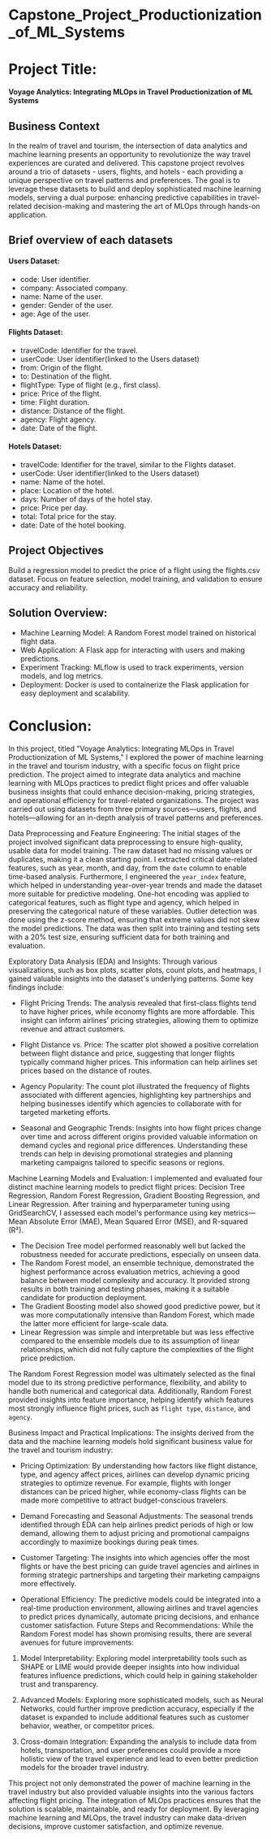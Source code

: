 # Capstone_Project_Productionization_of_ML_Systems


# Project Title:
**Voyage Analytics: Integrating MLOps in Travel
Productionization of ML Systems**

## Business Context

In the realm of travel and tourism, the intersection of data analytics and machine learning presents an opportunity to revolutionize the way travel experiences are curated and delivered. This capstone project revolves around a trio of datasets - users, flights, and hotels - each providing a unique perspective on travel patterns and preferences. The goal is to leverage these datasets to build and deploy sophisticated machine learning models, serving a dual purpose: enhancing predictive capabilities in travel-related decision-making and mastering the art of MLOps through hands-on application.

## Brief overview of each datasets
#### **Users Dataset:**
- code: User identifier.
- company: Associated company.
- name: Name of the user.
- gender: Gender of the user.
- age: Age of the user.

#### **Flights Dataset:**
- travelCode: Identifier for the travel.
- userCode: User identifier(linked to the Users dataset)
- from: Origin of the flight.
- to: Destination of the flight.
- flightType: Type of flight (e.g., first class).
- price: Price of the flight.
- time: Flight duration.
- distance: Distance of the flight.
- agency: Flight agency.
- date: Date of the flight.

#### **Hotels Dataset:**
- travelCode: Identifier for the travel, similar to the Flights dataset.
- userCode: User identifier(linked to the Users dataset)
- name: Name of the hotel.
- place: Location of the hotel.
- days: Number of days of the hotel stay.
- price: Price per day.
- total: Total price for the stay.
- date: Date of the hotel booking.

## Project Objectives
Build a regression model to predict the price of a flight using the flights.csv dataset. Focus on feature selection, model training, and validation to ensure accuracy and reliability.


## Solution Overview:
- Machine Learning Model: A Random Forest model trained on historical flight data.
- Web Application: A Flask app for interacting with users and making predictions.
- Experiment Tracking: MLflow is used to track experiments, version models, and log metrics.
- Deployment: Docker is used to containerize the Flask application for easy deployment and scalability.



# Conclusion:


In this project, titled "Voyage Analytics: Integrating MLOps in Travel Productionization of ML Systems," I explored the power of machine learning in the travel and tourism industry, with a specific focus on flight price prediction. The project aimed to integrate data analytics and machine learning with MLOps practices to predict flight prices and offer valuable business insights that could enhance decision-making, pricing strategies, and operational efficiency for travel-related organizations. The project was carried out using datasets from three primary sources—users, flights, and hotels—allowing for an in-depth analysis of travel patterns and preferences.


Data Preprocessing and Feature Engineering:
The initial stages of the project involved significant data preprocessing to ensure high-quality, usable data for model training. The raw dataset had no missing values or duplicates, making it a clean starting point. I extracted critical date-related features, such as year, month, and day, from the `date` column to enable time-based analysis. Furthermore, I engineered the `year_index` feature, which helped in understanding year-over-year trends and made the dataset more suitable for predictive modeling. 
One-hot encoding was applied to categorical features, such as flight type and agency, which helped in preserving the categorical nature of these variables. Outlier detection was done using the z-score method, ensuring that extreme values did not skew the model predictions. The data was then split into training and testing sets with a 20% test size, ensuring sufficient data for both training and evaluation.


Exploratory Data Analysis (EDA) and Insights:
Through various visualizations, such as box plots, scatter plots, count plots, and heatmaps, I gained valuable insights into the dataset's underlying patterns. Some key findings include:


- Flight Pricing Trends: The analysis revealed that first-class flights tend to have higher prices, while economy flights are more affordable. This insight can inform airlines’ pricing strategies, allowing them to optimize revenue and attract customers.
  
- Flight Distance vs. Price: The scatter plot showed a positive correlation between flight distance and price, suggesting that longer flights typically command higher prices. This information can help airlines set prices based on the distance of routes.


- Agency Popularity: The count plot illustrated the frequency of flights associated with different agencies, highlighting key partnerships and helping businesses identify which agencies to collaborate with for targeted marketing efforts.


- Seasonal and Geographic Trends: Insights into how flight prices change over time and across different origins provided valuable information on demand cycles and regional price differences. Understanding these trends can help in devising promotional strategies and planning marketing campaigns tailored to specific seasons or regions.


Machine Learning Models and Evaluation:
I implemented and evaluated four distinct machine learning models to predict flight prices: Decision Tree Regression, Random Forest Regression, Gradient Boosting Regression, and Linear Regression. After training and hyperparameter tuning using GridSearchCV, I assessed each model's performance using key metrics—Mean Absolute Error (MAE), Mean Squared Error (MSE), and R-squared (R²).


- The Decision Tree model performed reasonably well but lacked the robustness needed for accurate predictions, especially on unseen data.
- The Random Forest model, an ensemble technique, demonstrated the highest performance across evaluation metrics, achieving a good balance between model complexity and accuracy. It provided strong results in both training and testing phases, making it a suitable candidate for production deployment.
- The Gradient Boosting model also showed good predictive power, but it was more computationally intensive than Random Forest, which made the latter more efficient for large-scale data.
- Linear Regression was simple and interpretable but was less effective compared to the ensemble models due to its assumption of linear relationships, which did not fully capture the complexities of the flight price prediction.


The Random Forest Regression model was ultimately selected as the final model due to its strong predictive performance, flexibility, and ability to handle both numerical and categorical data. Additionally, Random Forest provided insights into feature importance, helping identify which features most strongly influence flight prices, such as `flight type`, `distance`, and `agency`.


Business Impact and Practical Implications:
The insights derived from the data and the machine learning models hold significant business value for the travel and tourism industry:


- Pricing Optimization: By understanding how factors like flight distance, type, and agency affect prices, airlines can develop dynamic pricing strategies to optimize revenue. For example, flights with longer distances can be priced higher, while economy-class flights can be made more competitive to attract budget-conscious travelers.


- Demand Forecasting and Seasonal Adjustments: The seasonal trends identified through EDA can help airlines predict periods of high or low demand, allowing them to adjust pricing and promotional campaigns accordingly to maximize bookings during peak times.


- Customer Targeting: The insights into which agencies offer the most flights or have the best pricing can guide travel agencies and airlines in forming strategic partnerships and targeting their marketing campaigns more effectively.


- Operational Efficiency: The predictive models could be integrated into a real-time production environment, allowing airlines and travel agencies to predict prices dynamically, automate pricing decisions, and enhance customer satisfaction.
Future Steps and Recommendations:
While the Random Forest model has shown promising results, there are several avenues for future improvements:


1. Model Interpretability: Exploring model interpretability tools such as SHAPE or LIME would provide deeper insights into how individual features influence predictions, which could help in gaining stakeholder trust and transparency.


2. Advanced Models: Exploring more sophisticated models, such as Neural Networks, could further improve prediction accuracy, especially if the dataset is expanded to include additional features such as customer behavior, weather, or competitor prices.


3. Cross-domain Integration: Expanding the analysis to include data from hotels, transportation, and user preferences could provide a more holistic view of the travel experience and lead to even better prediction models for the broader travel industry.


This project not only demonstrated the power of machine learning in the travel industry but also provided valuable insights into the various factors affecting flight pricing. The integration of MLOps practices ensures that the solution is scalable, maintainable, and ready for deployment. By leveraging machine learning and MLOps, the travel industry can make data-driven decisions, improve customer satisfaction, and optimize revenue.

